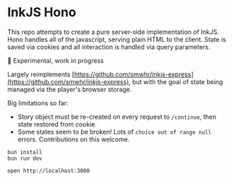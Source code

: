 # InkJS Hono

This repo attempts to create a pure server-side implementation of InkJS. Hono handles all of the javascript, serving plain HTML to the client. State is saved via cookies and all interaction is handled via query parameters.

:construction: Experimental, work in progress

Largely reimplements [https://github.com/smwhr/inkjs-express](https://github.com/smwhr/inkjs-express), but with the goal of state being managed via the player's browser storage.

Big limitations so far: 

- Story object must be re-created on every request to `/continue`, then state restored from cookie. 
- Some states seem to be broken! Lots of `choice out of range null` errors. Contributions on this welcome.

```
bun install
bun run dev
```

```
open http://localhost:3000
```
